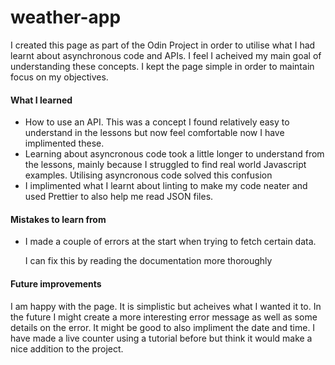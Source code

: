 # weather-app

<p>I created this page as part of the Odin Project in order to utilise what I had learnt about asynchronous code and APIs. I feel I acheived my main goal of understanding these concepts. I kept the page simple in order to maintain focus on my objectives.</p>

<h4>What I learned</h4>
<ul>
<li>How to use an API. This was a concept I found relatively easy to understand in the lessons but now feel comfortable now I have implimented these.</li>
<li>Learning about asyncronous code took a little longer to understand from the lessons, mainly because I struggled to find real world Javascript examples. Utilising asyncronous code solved this confusion</li>
<li>I implimented what I learnt about linting to make my code neater and used Prettier to also help me read JSON files.</li>
</ul>

<h4>Mistakes to learn from</h4>
<ul>
<li>I made a couple of errors at the start when trying to fetch certain data.

I can fix this by reading the documentation more thoroughly</li>
</ul>

<h4>Future improvements</h4>

<p>I am happy with the page. It is simplistic but acheives what I wanted it to. In the future I might create a more interesting error message as well as some details on the error. It might be good to also impliment the date and time. I have made a live counter using a tutorial before but think it would make a nice addition to the project.</p> 
